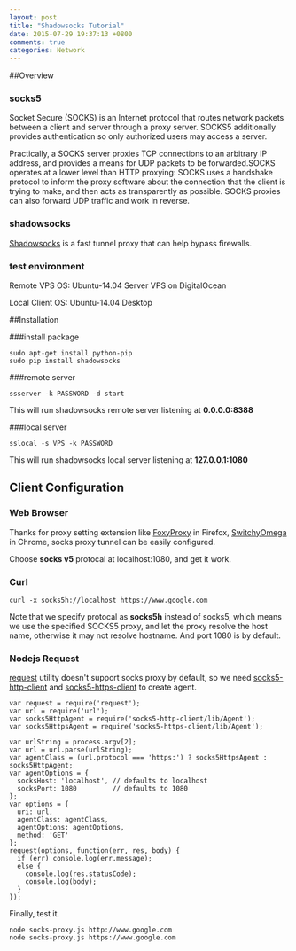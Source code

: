 ```yaml
---
layout: post
title: "Shadowsocks Tutorial"
date: 2015-07-29 19:37:13 +0800
comments: true
categories: Network
---
```


##Overview

### socks5
Socket Secure (SOCKS) is an Internet protocol that routes network packets between a client and server through a proxy server. SOCKS5 additionally provides authentication so only authorized users may access a server.

Practically, a SOCKS server proxies TCP connections to an arbitrary IP address, and provides a means for UDP packets to be forwarded.SOCKS operates at a lower level than HTTP proxying: SOCKS uses a handshake protocol to inform the proxy software about the connection that the client is trying to make, and then acts as transparently as possible. SOCKS proxies can also forward UDP traffic and work in reverse.

### shadowsocks
[Shadowsocks](https://github.com/shadowsocks/shadowsocks) is a fast tunnel proxy that can help bypass firewalls.

### test environment
Remote VPS OS: Ubuntu-14.04 Server VPS on DigitalOcean

Local Client OS: Ubuntu-14.04 Desktop

##Installation

###install package

```
sudo apt-get install python-pip
sudo pip install shadowsocks
```

###remote server

```
ssserver -k PASSWORD -d start
```
This will run shadowsocks remote server listening at **0.0.0.0:8388**

###local server
```
sslocal -s VPS -k PASSWORD
```
This will run shadowsocks local server listening at **127.0.0.1:1080**

## Client Configuration
### Web Browser

Thanks for proxy setting extension like [FoxyProxy](http://getfoxyproxy.org/) in Firefox, [SwitchyOmega](https://chrome.google.com/webstore/detail/proxy-switchyomega/padekgcemlokbadohgkifijomclgjgif) in Chrome, socks proxy tunnel can be easily configured.

Choose **socks v5** protocal at localhost:1080, and get it work.

### Curl
```
curl -x socks5h://localhost https://www.google.com
```
Note that we specify protocal as **socks5h** instead of socks5, which means we use the specified SOCKS5 proxy, and let the proxy resolve the host name, otherwise it may not resolve hostname. And port 1080 is by default.

### Nodejs Request

[request](https://www.npmjs.com/package/request) utility doesn't support socks proxy by default, so we need [socks5-http-client](https://www.npmjs.com/package/socks5-http-client) and [socks5-https-client](https://www.npmjs.com/package/socks5-https-client) to create agent.

```
var request = require('request');
var url = require('url');
var socks5HttpAgent = require('socks5-http-client/lib/Agent');
var socks5HttpsAgent = require('socks5-https-client/lib/Agent');

var urlString = process.argv[2];
var url = url.parse(urlString);
var agentClass = (url.protocol === 'https:') ? socks5HttpsAgent : socks5HttpAgent;
var agentOptions = {
  socksHost: 'localhost', // defaults to localhost
  socksPort: 1080         // defaults to 1080
};
var options = {
  uri: url,
  agentClass: agentClass,
  agentOptions: agentOptions,
  method: 'GET'
};
request(options, function(err, res, body) {
  if (err) console.log(err.message);
  else {
    console.log(res.statusCode);
    console.log(body);
  }
});
```

Finally, test it.
```
node socks-proxy.js http://www.google.com
node socks-proxy.js https://www.google.com
```
